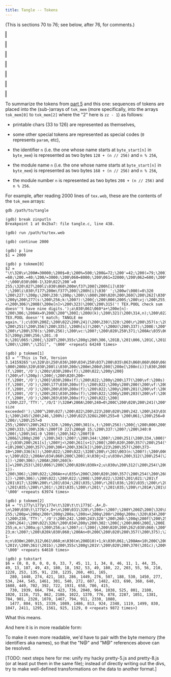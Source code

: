 ```yaml
---
title: Tangle -- Tokens
---
```


<style>
object {
    border: 2px solid grey;
    width: 100%;
}
img {
    max-width: 100%;
}

/* https://css-tricks.com/full-width-containers-limited-width-parents/ */
.full-width {
  width: 96vw;
  position: relative;
  left: 48%;
  right: 48%;
  margin-left: -48vw;
  margin-right: -48vw;
}

.startArray {
    overflow-x: scroll;
    white-space: nowrap; /* Not sure why, but this is required so that its child divs are laid out without wrapping. */
}
.memArray {
    overflow-x: scroll;
    white-space: nowrap; /* Not sure why, but this is required so that its child divs are laid out without wrapping. */
}
.startCell {
    border: 2px solid grey;
    display: inline-block;
    white-space: pre-wrap; /* So that a div containing just a space does not collapse */
}
.memCell {
    border: 2px solid grey;
    display: inline-block;
    white-space: pre-wrap; /* So that a div containing just a space does not collapse */
}
.cellIndex {
    margin: 1px; padding: 1px;
    font-size: 50%;
    text-align: center;
}
.cellRaw {
    margin: 1px; padding: 1px;
    font-family: monospace;
    font-size: 50%;
    text-align: center;
}
.cellShow {
    margin: 1px; padding: 1px;
    text-align: center;
}
.pointed {
    background-color: red;
}
.pointNext {
    background-color: grey;
}
.tokensrow {
    border: 2px solid grey;
    display: block;
    white-space: nowrap; /* So that a div containing just a space does not collapse */
}
</style>

(This is sections 70 to 76; see below, after 76, for comments.)


<object type="image/svg+xml" data="tangle-070.svg"></object>


<object type="image/svg+xml" data="tangle-071.svg"></object>


<object type="image/svg+xml" data="tangle-072.svg"></object>


<object type="image/svg+xml" data="tangle-073.svg"></object>


<object type="image/svg+xml" data="tangle-074.svg"></object>


<object type="image/svg+xml" data="tangle-075.svg"></object>


<object type="image/svg+xml" data="tangle-076.svg"></object>

To summarize the tokens from [part 5](tangle-5) and this one: sequences of tokens are placed into the (sub-)arrays of `tok_mem` (more specifically, into the arrays `tok_mem[0]` to `tok_mem[2]` where the "2" here is `zz - 1`) as follows:

- printable chars (33 to 126) are represented as themselves,

- some other special tokens are represented as special codes (`0` represents `param`, etc),

- the identifier `n` (i.e. the one whose name starts at `byte_start[n]` in `byte_mem`) is represented as two bytes `128 + (n // 256)` and `n % 256`,

- the module name `n` (i.e. the one whose name starts at `byte_start[n]` in `byte_mem`) is represented as two bytes `168 + (n // 256)` and `n % 256`,

- the module number `n` is represented as two bytes `208 + (n // 256)` and `n % 256`.

For example, after reading 2000 lines of `tex.web`, these are the contents of the `tok_mem` arrays:

    gdb /path/to/tangle

    (gdb) break zinputln
    Breakpoint 1 at 0x2ba7: file tangle.c, line 438.

    (gdb) run /path/to/tex.web

    (gdb) continue 2000

    (gdb) p line
    $1 = 2000

    (gdb) p tokmem[0]
    $2 = "\t\320\v\200#=30000;\200$=0;\200%=500;\200&=72;\200'=42;\200(=79;\200)=200;\200*=6;\200+=75;\200,=20000;\200-=60;\200.=40;\200/=3000;\200\060=8000;\200\061=32000;\200\062=600;\200\063=8000;\200\064=500;\200\065=800;\200\066=40;\200\067='TeXformats:TEX.POOL                     ';\000\030\000-1\320\022\200`=0 255;\320\027\200li\030\060\200m\f37\200[\200h[i]\030' ';\200li\030\f177\200m\f377\200[\200h[i]\030' ';\200w(\000)=0\320 \200\227:\200p;\200\230:\200p;\200\\\000\200\020\200\260[\200\262]\030\200\253(\000);\200U(\200\262);\200\022\320-\200y\200\277(s:\200\256;k:\200?):\200{;\200\006\200S;\200\vj:\200\255;\200\300:\200{;\200\020j\030\200\261[s];\200Yj<\200\261[s+1]\200[\200\020\200A\200\254(\200\260[j])\032\200\210[k]\200C\200\020\200\300\030\200\222;\200^\200S;\200\022;\200U(j);\200U(k);\200\022;\200\300\030\200Z;\200S:\200\277\030\200\300;\200\022;\320\061(k<\200\226)\200B(k>\200\313)\320\065\200\020a\030\060;k\030\061;\200X\200\020\200A(\200e[n]<\200\306)\200B(\200e[n]>\200\323)\200C\200\315('! TEX.POOL check sum doesn''t have nine digits.');a\030\061\060*a+\200e[n]-\200\306;\200Ak=9\200C\200^\200I;\200U(k);\200\321(\200\314,n);\200\022;\200I:\200Aa\032}\200C\200\315('! TEX.POOL doesn''t match; TANGLE me again.');c\030\200Z;\200\022\200\241(\200\230)\320:\200\r\200\357(s:\200`);\200\006\200E;\200\020\200A\250\360\200C\200A\200\335<\200ـC\200\020\200\354;\200];\200\022;\200\355\200݀g\200\330:\200\020\200\346(\200h[s]);\200\351(\200h[s]);\200U(\200\340);\200U(\200\341);\200A\200\340=\200(\200C\200\020\200\350;\200\340\030\060;\200\022;\200A\200\341=\200(\200C\200\020\200\353;\200\341\030\060;\200\022;\200\022;\200\327:\200\020\200\351(\200h[s]);\200U(\200\341);\200A\200\341=\200(\200C\200\354;\200\022;\200\326:\200\020\200\346(\200h[s]);\200U(\200\340);\200A\200\340=\200(\200C\200\354;\200\022;\200\325:\200\\;\200\331:\200A\200\337<\200\343\200C\200\342[\200߀D\200&]\030s;\200\332:\200\020\200A\200\262<\200\061\200C\200\270(s);\200\022;\200 \200\251(\200\356[\200\335],\200h[s])\200\";\200U(\200\337);\200E:\200\022;\320?\200\r\200\370(s:\200\256);\200\vc:\200?;\200\020\250\371;\200Ac\035\060\200C\200Ac<256\200C\200\361(c);\200\365(s);\200\022;\200\361\200\020\200A\201\021=\201\017\200C\200\237;\200\366(\201\022);\200\361(\000);\200\022\320M\201\030\030\200Z;\201\031\030\200Z;\201\033\030\060;\201'[3]\030\000;\201)\200\020\201.\030\062;\201(\320O\201':\200f[0 5]\200g\200\256;\201.:0 6;\201\065:\200{;\320T\200\355c\200g\200\306,\201B,\201\006,\201C,\201D,\201E,\201F,\201G,\201H,\200\323:\200A\201\030\200C\251I;\200\030\201J:\200\020\201%;\200^\200H;\200\022;\200\031\201K:\200A\201L>0\200C\200\020\200\366(\201M);\200\365(\201N[\201L].\201O);\200\361(\201P);\200\374(\201Q);\201\021\030\201\016;\201\066;\200\022;\201R:\251S;\201T:\251U;\201V,\201W,\201X:\251Y;\201Z:\200\020\201\021\030\201\016;\201\066;\200\022;\200 \200\\\200\";\251[", '\000' <repeats 64240 times>

    (gdb) p tokmem[1]
    $3 = "'This is TeX, Version 3.14159265'\n\320\b\250\036\200\034\250\037\200\035\063\060\060\060\060\000\030-\000\200b\320\030\200li\030\200c\200m\200d\200[\200e[\200n(i)]\030\200k;\200li\030\f200\200m\f377\200[\200e[\200h[i]]\030i;\200li\030\060\200m\f176\200[\200e[\200h[i]]\030i;\320\033\200y\200z(\200\vf:\200p):\200{;\200\020\200|(f,\200t,'/O');\200z\030\200v(f);\200\022;\200y\200}(\200\vf:\200p):\200{;\200\020\200~(f,\200t,'/O');\200}\030\200x(f);\200\022;\200y\200\177(\200\vf:\200s):\200{;\200\020\200|(f,\200t,'/O');\200\177\030\200v(f);\200\022;\200y\200\200(\200\vf:\200s):\200{;\200\020\200~(f,\200t,'/O');\200\200\030\200x(f);\200\022;\200y\200\201(\200\vf:\200\202):\200{;\200\020\200|(f,\200t,'/O');\200\201\030\200v(f);\200\022;\200y\200\203(\200\vf:\200\202):\200{;\200\020\200~(f,\200t,'/O');\200\203\030\200x(f);\200\022;\200|(\200\227,'TTY:','/O/I')\320#\200A\200\240=0\200C\200\020\200\241(\200\230,'Buffer size exceeded!');\200^\200\027;\200\022\200\223\200\020\200\242.\200\243\030\200\211;\200\242.\200\244\030\200\212-1;\200\245(\200\246,\200%);\200\022\320&\200\255=0 \200\061;\200\256=0 \200/;\200\257=0 255;\200V(\200\262)\320.\200y\200\301(s,t:\200\256):\200{;\200\006\200S;\200\vj,k:\200\255;\200\300:\200{;\200\020\200\300\030\200\222;\200A\200\266(s)\032\200\266(t)\200C\200^\200S;j\030\200\261[s];k\030\200\261[t];\200Yj<\200\261[s+1]\200[\200\020\200A\200\260[j]\032\200\260[k]\200C\200^\200S;\200U(j);\200U(k);\200\022;\200\300\030\200Z;\200S:\200\301\030\200\300;\200\022;\320\062\200\034\200\314:\200p;\200\035\320\066\200\334:\200p;\200\335:0 \200\333;\200\336:\200f[0 22]\200g0 15;\200\337:\200?;\200\340:0 \200(;\200\341:0 \200(;\200\342:\200f[0 \200&]\200g\200`;\200\343:\200?;\200\344:\200?;\200\251(\200\334,\000)\320;\200\r\200\361(s:\200?);\200\006\200E;\200\vj:\200\255;\200\362:\200?;\200\020\200As\035\200\263\200Cs\030\200\363\200\223\200As<256\200C\200As<0\200Cs\030\200\363\200\223\200\020\200A\200\335>\200ـC\200\020\200\357(s);\200];\200\022;\200A(\250\360)\200C\200A\200\335<\200ـC\200\020\200\354;\200];\200\022;\200\362\030\200\364;\200\364\030-1;j\030\200\261[s];\200Yj<\200\261[s+1]\200[\200\020\200\357(\200\254(\200\260[j]));\200U(j);\200\022;\200\364\030\200\362;\200];\200\022;j\030\200\261[s];\200Yj<\200\261[s+1]\200[\200\020\200\357(\200\254(\200\260[j]));\200U(j);\200\022;\200E:\200\022;\320@\200\r\200\372(k:\200o);\200\020\200Yk>0\200[\200\020\200V(k);\200A\200\336[k]<10\200C\200\357(\200\306+\200\336[k])\200\223\200\357(\200\373-10+\200\336[k]);\200\022;\200\022;\320E\200\r\201\003(n:\200?);\200\006\200E;\200\vj,k:\200\255;u,v:\201\004;\200\020j\030\200\261[\201\005];v\030\061\060\060\060;\200X\200\020\200Yn\035v\200[\200\020\200\357(\200\254(\200\260[j]));n\030n-v;\200\022;\200An\034\060\200C\200];k\030j+2;u\030v\200\312(\200\254(\200\260[k-1])-\200\306);\200A\200\260[k-1]=\200\253(\201\006)\200C\200\020k\030k+2;u\030u\200\312(\200\254(\200\260[k-1])-\200\306);\200\022;\200An+u\035v\200C\200\020\200\357(\200\254(\200\260[k]));n\030n+u;\200\022\200\223\200\020j\030j+2;v\030v\200\312(\200\254(\200\260[j-1])-\200\306);\200\022;\200\022;\200E:\200\022;\320I\201\021:\201\f \201\017;\320N\200\r\201\034;\201\035;\200\r\201\036;\201\035;\200\r\201\t;\201\035;\200\r\201\037;\201\035;\200\r\201 ;\201\035;\200\r\201!;\201\035;\200\r\201\";\201\035;\200\r\201#;\201\035;\200\r\201$;\201\035;\200\030\200\r\201%;\201\035;\200\031\201'[4]\030\000;\201*\200\020\201.\030\063;\201)\320P\201.\030\060;\201\065\030\200\222;\320U\200\020\200\361(\201\\);\200\366(\201]);\200\366(\201^);\200A\201L>0\200C\200\361(\201_);\200A\201\030\200C\200\366(\201`);\200\366(\201a);\200\022", '\000' <repeats 63974 times>

    (gdb) p tokmem[2]
    $4 = "t\177y\177p\177e\t\320\t\t\177$C-,A+,D-\n\200\030\t\177$C+,D+\n\200\031\320\r\200>:\200?;\200Y\200Z\200[\320\023i:\200?;\320\031\200o=0 255;\200p=\200q\200r\200g\200a;\200s=\200q\200r\200g\200o;\320\034\200\r\200\204(\200\vf:\200p);\200\020\200\205(f);\200\022;\200\r\200\206(\200\vf:\200s);\200\020\200\205(f);\200\022;\200\r\200\207(\200\vf:\200\202);\200\020\200\205(f);\200\022;\200~(\200\230,'TTY:','/O')\200\242.\200\243\320'\200\260:\200q\200f[\200\255]\200g\200\257;\200\261:\200f[\200\256]\200g\200\255;\200\262:\200\255;\200\263:\200\256;\200\264:\200\255;\200\265:\200\256;\200\020\200A\200\262+\000>\200\061\200C\200\245(\200\273,\200\061-\200\264);\200\022\320/\200\034\200y\200\302:\200{;\200\006\200I,\200E;\200\vk,l:0 255;m,n:\200a;g:\200\256;a:\200?;c:\200{;\200\020\200\262\030\060;\200\263\030\060;\200\261[0]\030\060;\250\303;\250\304;\200E:\200\022;\200\035\200\020\200\237;\200\241(\200\230,\000);\200\204(\200\314);\200\302\030\200\222;\200];\200\022\320\067\200\335\030\200\326;\200\337\030\060;\200\340\030\060;\200\341\030\060;\200\241(\200\334,\000)\320<\200\r\200\365(s:\200?);\200\vj:\200\255;\200\020\200A(s\035\200\263)\200B(s<256)\200C\200\361(s)\200\223\200\020j\030\200\261[s];\200Yj<\200\261[s+1]\200[\200\020\200\361(\200\254(\200\260[j]));\200U(j);\200\022;\200\022;\200\022;\320A\200\r\200\374(n:\200?);\200\vk:0 23;m:\200?;\200\020k\030\060;\200An<0\200C\200\020\200\357(\200\375);\200An>-100000000\200C\200W(n)\200\223\200\020m\030-1-n;n\030m\200\312\061\060;m\030(m\200D10)+1;k\030\061;\200Am<10\200C\200\336[0]\030m\200\223\200\020\200\336[0]\030\060;\200U(n);\200\022;\200\022;\200\022;\200\316\200\336[k]\030n\200D10;n\030n\200\312\061\060;\200U(k);\200\320n=0;\200\372(k);\200\022;\320F\200\r\201\a;\200\vj:\200\255;\200\020j\030\200\261[\200\263];\200Yj<\200\262\200[\200\020\200\357(\200\254(\200\260[j]));\200U(j);\200\022;\200\022;\320J\201\021\030\201\017;\201'[0]\030\000;\200\022\201'[5]\030\000;\201+\200\020\201.\030\064;\201*\320Q\200\r\201\066;\200\020\200^\200\026;\200\022;\320V\200\020\201\033\030\060;\201\021\030\201\f+c-\201V;\200\361(\201b);\200\355c\200g\201V:\200\020\200\370(\201c);\200V(\200\335);\200\022;\201W:\200\370(\201d);\201X:\200\370(\201e);\200\022;\200\361(\201f);\200\354;\200\233;\200];\200\022", '\000' <repeats 64610 times>

    (gdb) p tokstart
    $6 = {0, 0, 0, 0, 0, 0, 33, 7, 45, 11, 1, 34, 8, 46, 11, 1, 44, 35, 49, 13, 187, 49, 43, 180, 18, 192, 53, 49, 180, 22, 203, 55, 56, 210, 1228, 253, 135, 91, 238, 1235, 260, 401, 165,
      280, 1440, 274, 421, 183, 286, 1449, 276, 507, 188, 530, 1450, 277, 534, 244, 545, 1461, 301, 540, 272, 607, 1482, 433, 690, 360, 640, 1608, 449, 702, 392, 722, 1931, 658, 786, 415,
      730, 1939, 664, 794, 423, 736, 2040, 964, 1038, 525, 801, 2108, 1020, 1116, 715, 862, 2186, 1022, 1370, 776, 878, 2287, 1051, 1381, 784, 901, 2320, 1070, 1467, 794, 911, 2330, 1080,
      1477, 804, 915, 2339, 1089, 1486, 813, 924, 2348, 1119, 1499, 830, 1047, 2411, 1295, 1561, 925, 1129, 0 <repeats 9872 times>}

What this means.

<div id="whereToAddDivs" class="full-width"></div>

And here it is in more readable form:

<div id="whereToAddDivsBetter" class="full-width"></div>

<script src="tangle-mem.js"></script>
<script src="pretty-8.js"></script>

To make it even more readable, we'd have to pair with the byte memory (the identifiers aka names), so that the "N@" and "M@" references above can be resolved.

[TODO: next steps here for me: unify my hacky pretty-5.js and pretty-8.js (or at least put them in the same file); instead of directly writing out the divs, try to make well-defined transformations on the data to another format.]
